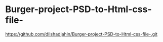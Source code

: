 # Burger-project-PSD-to-Html-css-file-

https://github.com/dilshadjahin/Burger-project-PSD-to-Html-css-file-.git
